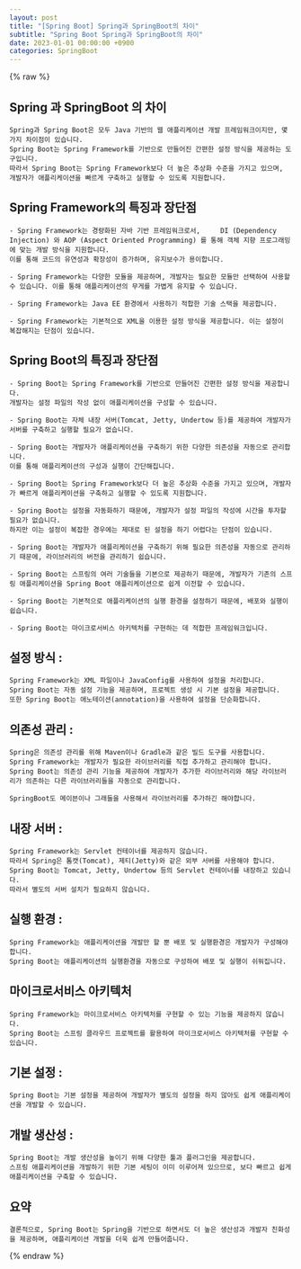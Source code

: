 ```yaml
---
layout: post
title: "[Spring Boot] Spring과 SpringBoot의 차이"
subtitle: "Spring Boot Spring과 SpringBoot의 차이"
date: 2023-01-01 00:00:00 +0900
categories: SpringBoot
---
```

{% raw %}
## Spring 과 SpringBoot 의 차이  
  
	Spring과 Spring Boot은 모두 Java 기반의 웹 애플리케이션 개발 프레임워크이지만, 몇 가지 차이점이 있습니다.  
	Spring Boot는 Spring Framework를 기반으로 만들어진 간편한 설정 방식을 제공하는 도구입니다.  
	따라서 Spring Boot는 Spring Framework보다 더 높은 추상화 수준을 가지고 있으며, 개발자가 애플리케이션을 빠르게 구축하고 실행할 수 있도록 지원합니다.  
  
## Spring Framework의 특징과 장단점  
	- Spring Framework는 경량화된 자바 기반 프레임워크로서, 	DI (Dependency Injection) 와 AOP (Aspect Oriented Programming) 를 통해 객체 지향 프로그래밍에 맞는 개발 방식을 지원합니다.  
	이를 통해 코드의 유연성과 확장성이 증가하며, 유지보수가 용이합니다.  
  
	- Spring Framework는 다양한 모듈을 제공하며, 개발자는 필요한 모듈만 선택하여 사용할 수 있습니다. 이를 통해 애플리케이션의 무게를 가볍게 유지할 수 있습니다.  
  
	- Spring Framework는 Java EE 환경에서 사용하기 적합한 기술 스택을 제공합니다.  
  
	- Spring Framework는 기본적으로 XML을 이용한 설정 방식을 제공합니다. 이는 설정이 복잡해지는 단점이 있습니다.  
  
## Spring Boot의 특징과 장단점  
  
	- Spring Boot는 Spring Framework를 기반으로 만들어진 간편한 설정 방식을 제공합니다.  
	개발자는 설정 파일의 작성 없이 애플리케이션을 구성할 수 있습니다.  
  
	- Spring Boot는 자체 내장 서버(Tomcat, Jetty, Undertow 등)를 제공하여 개발자가 서버를 구축하고 실행할 필요가 없습니다.  
  
	- Spring Boot는 개발자가 애플리케이션을 구축하기 위한 다양한 의존성을 자동으로 관리합니다.  
	이를 통해 애플리케이션의 구성과 실행이 간단해집니다.  
  
	- Spring Boot는 Spring Framework보다 더 높은 추상화 수준을 가지고 있으며, 개발자가 빠르게 애플리케이션을 구축하고 실행할 수 있도록 지원합니다.  
  
	- Spring Boot는 설정을 자동화하기 때문에, 개발자가 설정 파일의 작성에 시간을 투자할 필요가 없습니다.  
	하지만 이는 설정이 복잡한 경우에는 제대로 된 설정을 하기 어렵다는 단점이 있습니다.  
  
	- Spring Boot는 개발자가 애플리케이션을 구축하기 위해 필요한 의존성을 자동으로 관리하기 때문에, 라이브러리의 버전을 관리하기 쉽습니다.  
  
	- Spring Boot는 스프링의 여러 기술들을 기본으로 제공하기 때문에, 개발자가 기존의 스프링 애플리케이션을 Spring Boot 애플리케이션으로 쉽게 이전할 수 있습니다.  
  
	- Spring Boot는 기본적으로 애플리케이션의 실행 환경을 설정하기 때문에, 배포와 실행이 쉽습니다.  
  
	- Spring Boot는 마이크로서비스 아키텍처를 구현하는 데 적합한 프레임워크입니다.  
  
## 설정 방식 :  
	Spring Framework는 XML 파일이나 JavaConfig를 사용하여 설정을 처리합니다.  
	Spring Boot는 자동 설정 기능을 제공하며, 프로젝트 생성 시 기본 설정을 제공합니다.  
	또한 Spring Boot는 애노테이션(annotation)을 사용하여 설정을 단순화합니다.  
  
## 의존성 관리 :  
	Spring은 의존성 관리를 위해 Maven이나 Gradle과 같은 빌드 도구를 사용합니다.  
	Spring Framework는 개발자가 필요한 라이브러리를 직접 추가하고 관리해야 합니다.  
	Spring Boot는 의존성 관리 기능을 제공하여 개발자가 추가한 라이브러리와 해당 라이브러리가 의존하는 다른 라이브러리들을 자동으로 관리합니다.  
  
	SpringBoot도 메이븐이나 그래들을 사용해서 라이브러리를 추가하긴 해야합니다.  
  
## 내장 서버 :  
	Spring Framework는 Servlet 컨테이너를 제공하지 않습니다.  
	따라서 Spring은 톰캣(Tomcat), 제티(Jetty)와 같은 외부 서버를 사용해야 합니다.  
	Spring Boot는 Tomcat, Jetty, Undertow 등의 Servlet 컨테이너를 내장하고 있습니다.  
	따라서 별도의 서버 설치가 필요하지 않습니다.  
  
## 실행 환경 :  
	Spring Framework는 애플리케이션을 개발만 할 뿐 배포 및 실행환경은 개발자가 구성해야 합니다.  
	Spring Boot는 애플리케이션의 실행환경을 자동으로 구성하여 배포 및 실행이 쉬워집니다.  
  
## 마이크로서비스 아키텍처  
	Spring Framework는 마이크로서비스 아키텍처를 구현할 수 있는 기능을 제공하지 않습니다.  
	Spring Boot는 스프링 클라우드 프로젝트를 활용하여 마이크로서비스 아키텍처를 구현할 수 있습니다.  
  
## 기본 설정 :  
	Spring Boot는 기본 설정을 제공하여 개발자가 별도의 설정을 하지 않아도 쉽게 애플리케이션을 개발할 수 있습니다.  
  
## 개발 생산성 :  
	Spring Boot는 개발 생산성을 높이기 위해 다양한 툴과 플러그인을 제공합니다.  
	스프링 애플리케이션을 개발하기 위한 기본 세팅이 이미 이루어져 있으므로, 보다 빠르고 쉽게 애플리케이션을 구축할 수 있습니다.  
  
## 요약  
	결론적으로, Spring Boot는 Spring을 기반으로 하면서도 더 높은 생산성과 개발자 친화성을 제공하며, 애플리케이션 개발을 더욱 쉽게 만들어줍니다.  

{% endraw %}
